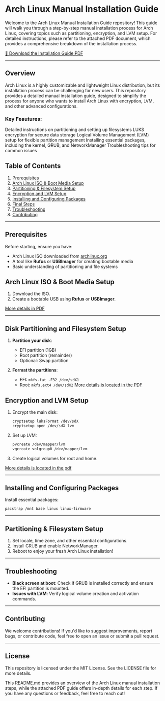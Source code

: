 # Arch Linux Manual Installation Guide

Welcome to the Arch Linux Manual Installation Guide repository! This guide will walk you through a step-by-step manual installation process for Arch Linux, covering topics such as partitioning, encryption, and LVM setup. For detailed instructions, please refer to the attached PDF document, which provides a comprehensive breakdown of the installation process.

[📄 Download the Installation Guide PDF](https://github.com/yakszamani/ArchLinux-Manual-Install/blob/main/Installing%20Arch%20Linux.pdf)

---
## Overview
Arch Linux is a highly customizable and lightweight Linux distribution, but its installation process can be challenging for new users. This repository provides a detailed manual installation guide, designed to simplify the process for anyone who wants to install Arch Linux with encryption, LVM, and other advanced configurations.

### Key Feautures:
Detailed instructions on partitioning and setting up filesystems
LUKS encryption for secure data storage
Logical Volume Management (LVM) setup for flexible partition management
Installing essential packages, including the kernel, GRUB, and NetworkManager
Troubleshooting tips for common issues

## Table of Contents
1. [Prerequisites](https://github.com/yakszamani/ArchLinux-Manual-Install/blob/main/Installing%20Arch%20Linux.pdf)
2. [Arch Linux ISO & Boot Media Setup](#arch-linux-iso--boot-media-setup)
3. [Partitioning & Filesystem Setup](#partitioning--filesystem-setup)
4. [Encryption and LVM Setup](#encryption-and-lvm-setup)
5. [Installing and Configuring Packages](#installing-and-configuring-packages)
6. [Final Steps](#final-steps)
7. [Troubleshooting](#troubleshooting)
8. [Contributing](#contributing)

---

## Prerequisites
Before starting, ensure you have:
- Arch Linux ISO downloaded from [archlinux.org](https://archlinux.org/download/)
- A tool like **Rufus** or **USBImager** for creating bootable media
- Basic understanding of partitioning and file systems

## Arch Linux ISO & Boot Media Setup
1. Download the ISO.
2. Create a bootable USB using **Rufus** or **USBImager**.

[More details in PDF](https://github.com/yakszamani/ArchLinux-Manual-Install/blob/main/Installing%20Arch%20Linux.pdf)

---

## Disk Partitioning and Filesystem Setup

1. **Partition your disk**:
   - EFI partition (1GB)
   - Root partition (remainder)
   - Optional: Swap partition

2. **Format the partitions**:
   - EFI: `mkfs.fat -F32 /dev/sdX1`
   - Root: `mkfs.ext4 /dev/sdX2`
[More details is located in the PDF](#details)

## Encryption and LVM Setup
1. Encrypt the main disk:
    ```bash
    cryptsetup luksFormat /dev/sdX
    cryptsetup open /dev/sdX lvm
    ```

2. Set up LVM:
    ```bash
    pvcreate /dev/mapper/lvm
    vgcreate volgroup0 /dev/mapper/lvm
    ```

3. Create logical volumes for root and home.

[More details is located in the pdf](#details)

---

## Installing and Configuring Packages
Install essential packages:
```bash
pacstrap /mnt base linux linux-firmware
```
---
## Partitioning & Filesystem Setup
1. Set locale, time zone, and other essential configurations.
2. Install GRUB and enable NetworkManager.
3. Reboot to enjoy your fresh Arch Linux installation!
   
---

## **Troubleshooting**
- **Black screen at boot**: Check if GRUB is installed correctly and ensure the EFI partition is mounted.
- **Issues with LVM**: Verify logical volume creation and activation commands.
---

## **Contributing**
We welcome contributions! If you'd like to suggest improvements, report bugs, or contribute code, feel free to open an issue or submit a pull request.

---
## **License**
This repository is licensed under the MIT License. See the LICENSE file for more details.

This README.md provides an overview of the Arch Linux manual installation steps, while the attached PDF guide offers in-depth details for each step. If you have any questions or feedback, feel free to reach out!
